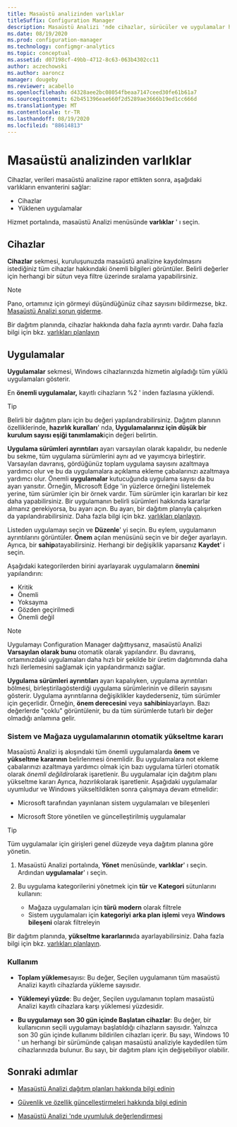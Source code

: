 ```yaml
---
title: Masaüstü analizinden varlıklar
titleSuffix: Configuration Manager
description: Masaüstü Analizi 'nde cihazlar, sürücüler ve uygulamalar hakkında bilgi edinin.
ms.date: 08/19/2020
ms.prod: configuration-manager
ms.technology: configmgr-analytics
ms.topic: conceptual
ms.assetid: d07198cf-49bb-4712-8c63-063b4302cc11
author: aczechowski
ms.author: aaroncz
manager: dougeby
ms.reviewer: acabello
ms.openlocfilehash: d4328aee2bc08054fbeaa7147ceed30fe61b61a7
ms.sourcegitcommit: 62b451396eae660f2d5289ae3666b19ed1cc666d
ms.translationtype: MT
ms.contentlocale: tr-TR
ms.lasthandoff: 08/19/2020
ms.locfileid: "88614813"
---
```

# <a name="assets-in-desktop-analytics"></a>Masaüstü analizinden varlıklar

Cihazlar, verileri masaüstü analizine rapor ettikten sonra, aşağıdaki varlıkların envanterini sağlar:

- Cihazlar
- Yüklenen uygulamalar  

Hizmet portalında, masaüstü Analizi menüsünde **varlıklar** ' ı seçin.

## <a name="devices"></a>Cihazlar

**Cihazlar** sekmesi, kuruluşunuzda masaüstü analizine kaydolmasını istediğiniz tüm cihazlar hakkındaki önemli bilgileri görüntüler. Belirli değerler için herhangi bir sütun veya filtre üzerinde sıralama yapabilirsiniz.

> [!NOTE]  
> Pano, ortamınız için görmeyi düşündüğünüz cihaz sayısını bildirmezse, bkz. [Masaüstü Analizi sorun giderme](troubleshooting.md).  

Bir dağıtım planında, cihazlar hakkında daha fazla ayrıntı vardır. Daha fazla bilgi için bkz. [varlıkları planlayın](about-deployment-plans.md#plan-assets)

## <a name="apps"></a>Uygulamalar

**Uygulamalar** sekmesi, Windows cihazlarınızda hizmetin algıladığı tüm yüklü uygulamaları gösterir.

En **önemli uygulamalar,** kayıtlı cihazların %2 ' inden fazlasına yüklendi.

> [!TIP]
> Belirli bir dağıtım planı için bu değeri yapılandırabilirsiniz. Dağıtım planının özelliklerinde, **hazırlık kuralları**' nda, **Uygulamalarınız için düşük bir kurulum sayısı eşiği tanımlamak**için değeri belirtin.

**Uygulama sürümleri ayrıntıları** ayarı varsayılan olarak kapalıdır, bu nedenle bu sekme, tüm uygulama sürümlerini aynı ad ve yayımcıya birleştirir.<!-- 5542186 --> Varsayılan davranış, gördüğünüz toplam uygulama sayısını azaltmaya yardımcı olur ve bu da uygulamalara açıklama ekleme çabalarınızı azaltmaya yardımcı olur. Önemli **uygulamalar** kutucuğunda uygulama sayısı da bu ayarı yansıtır. Örneğin, Microsoft Edge 'in yüzlerce örneğini listelemek yerine, tüm sürümler için bir örnek vardır. Tüm sürümler için kararları bir kez daha yapabilirsiniz. Bir uygulamanın belirli sürümleri hakkında kararlar almanız gerekiyorsa, bu ayarı açın. Bu ayarı, bir dağıtım planıyla çalışırken da yapılandırabilirsiniz. Daha fazla bilgi için bkz. [varlıkları planlayın](about-deployment-plans.md#plan-assets).

Listeden uygulamayı seçin ve **Düzenle**' yi seçin. Bu eylem, uygulamanın ayrıntılarını görüntüler. **Önem** açılan menüsünü seçin ve bir değer ayarlayın. Ayrıca, bir **sahip**atayabilirsiniz. Herhangi bir değişiklik yaparsanız **Kaydet**' i seçin.

Aşağıdaki kategorilerden birini ayarlayarak uygulamaların **önemini** yapılandırın:

- Kritik
- Önemli
- Yoksayma
- Gözden geçirilmedi
- Önemli değil<!-- 3587232 -->

> [!NOTE]
> Uygulamayı Configuration Manager dağıttıysanız, masaüstü Analizi **Varsayılan olarak bunu** otomatik olarak yapılandırır. Bu davranış, ortamınızdaki uygulamaları daha hızlı bir şekilde bir üretim dağıtımında daha hızlı ilerlemesini sağlamak için yapılandırmanızı sağlar.<!-- 4859763 -->

**Uygulama sürümleri ayrıntıları** ayarı kapalıyken, uygulama ayrıntıları bölmesi, birleştirilagösterdiği uygulama sürümlerinin ve dillerin sayısını gösterir. Uygulama ayrıntılarına değişiklikler kaydederseniz, tüm sürümler için geçerlidir. Örneğin, **önem derecesini** veya **sahibini**ayarlayın. Bazı değerlerde "çoklu" görüntülenir, bu da tüm sürümlerde tutarlı bir değer olmadığı anlamına gelir.

### <a name="automatic-upgrade-decision-of-system-and-store-apps"></a><a name="bkmk_plan-autoapp"> </a> Sistem ve Mağaza uygulamalarının otomatik yükseltme kararı

<!-- 3587232 -->
Masaüstü Analizi iş akışındaki tüm önemli uygulamalarda **önem** ve **yükseltme kararının** belirlenmesi önemlidir. Bu uygulamalara not ekleme çabalarınızı azaltmaya yardımcı olmak için bazı uygulama türleri otomatik olarak *önemli değildir*olarak işaretlenir. Bu uygulamalar için dağıtım planı yükseltme kararı Ayrıca, *hazırlık*olarak işaretlenir. Aşağıdaki uygulamalar uyumludur ve Windows yükseltildikten sonra çalışmaya devam etmelidir:

- Microsoft tarafından yayınlanan sistem uygulamaları ve bileşenleri

- Microsoft Store yönetilen ve güncelleştirilmiş uygulamalar

> [!TIP]
> Tüm uygulamalar için girişleri genel düzeyde veya dağıtım planına göre yönetin.
>
> 1. Masaüstü Analizi portalında, **Yönet** menüsünde, **varlıklar**' ı seçin. Ardından **uygulamalar**' ı seçin.
>
> 2. Bu uygulama kategorilerini yönetmek için **tür** ve **Kategori** sütunlarını kullanın:
>
>    - Mağaza uygulamaları için **türü** **modern** olarak filtrele
>    - Sistem uygulamaları için **kategoriyi** **arka plan işlemi** veya **Windows bileşeni** olarak filtreleyin

Bir dağıtım planında, **yükseltme kararlarını**da ayarlayabilirsiniz. Daha fazla bilgi için bkz. [varlıkları planlayın](about-deployment-plans.md#plan-assets).

### <a name="usage"></a>Kullanım

<!-- 5533890 -->

- **Toplam yükleme**sayısı: Bu değer, Seçilen uygulamanın tüm masaüstü Analizi kayıtlı cihazlarda yükleme sayısıdır.

- **Yüklemeyi yüzde**: Bu değer, Seçilen uygulamanın toplam masaüstü Analizi kayıtlı cihazlara karşı yüklemesi yüzdesidir.

- **Bu uygulamayı son 30 gün içinde Başlatan cihazlar**: Bu değer, bir kullanıcının seçili uygulamayı başlatıldığı cihazların sayısıdır. Yalnızca son 30 gün içinde kullanımı bildirilen cihazları içerir. Bu sayı, Windows 10 ' un herhangi bir sürümünde çalışan masaüstü analiziyle kaydedilen tüm cihazlarınızda bulunur. Bu sayı, bir dağıtım planı için değişebiliyor olabilir.

## <a name="next-steps"></a>Sonraki adımlar

- [Masaüstü Analizi dağıtım planları hakkında bilgi edinin](about-deployment-plans.md)  

- [Güvenlik ve özellik güncelleştirmeleri hakkında bilgi edinin](about-updates.md)  

- [Masaüstü Analizi 'nde uyumluluk değerlendirmesi](compat-assessment.md)  
